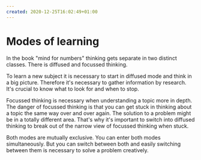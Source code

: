 ```yaml
---
created: 2020-12-25T16:02:49+01:00
---
```


# Modes of learning

In the book "mind for numbers" thinking gets separate in two distinct classes. There is diffused and focussed thinking.

 To learn a new subject it is necessary to start in diffused mode and think in a big picture. Therefore it's necessary to gather information by research. It's crucial to know what to look for and when to stop. 

Focussed thinking is necessary when understanding a topic more in depth. The danger of focussed thinking is that you can get stuck in thinking about a topic the same way over and over again. The solution to a problem might be in a totally different area. That's why it's important to switch into diffused thinking to break out of the narrow view of focussed thinking when stuck.

Both modes are mutually exclusive. You can enter both modes simultaneously. But you can switch between both and easily switching between them is necessary to solve a problem creatively.